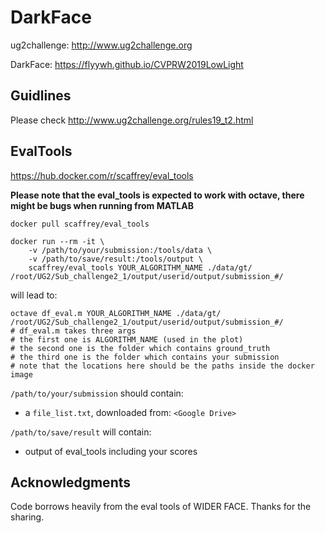 # DarkFace

ug2challenge: http://www.ug2challenge.org

DarkFace: https://flyywh.github.io/CVPRW2019LowLight

## Guidlines

Please check http://www.ug2challenge.org/rules19_t2.html

## EvalTools

https://hub.docker.com/r/scaffrey/eval_tools

**Please note that the eval_tools is expected to work with octave, there might be bugs when running from MATLAB**

```
docker pull scaffrey/eval_tools
```

```
docker run --rm -it \
    -v /path/to/your/submission:/tools/data \
    -v /path/to/save/result:/tools/output \
    scaffrey/eval_tools YOUR_ALGORITHM_NAME ./data/gt/ /root/UG2/Sub_challenge2_1/output/userid/output/submission_#/
```

will lead to:

```
octave df_eval.m YOUR_ALGORITHM_NAME ./data/gt/ /root/UG2/Sub_challenge2_1/output/userid/output/submission_#/
# df_eval.m takes three args
# the first one is ALGORITHM_NAME (used in the plot)
# the second one is the folder which contains ground_truth
# the third one is the folder which contains your submission
# note that the locations here should be the paths inside the docker image

```

`/path/to/your/submission` should contain:
- a `file_list.txt`, downloaded from: `<Google Drive>`

`/path/to/save/result` will contain:
- output of eval_tools including your scores

## Acknowledgments

Code borrows heavily from the eval tools of WIDER FACE. Thanks for the sharing.
